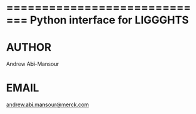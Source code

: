 =============================
Python interface for LIGGGHTS
=============================

AUTHOR
======
Andrew Abi-Mansour

EMAIL
=====
andrew.abi.mansour@merck.com
